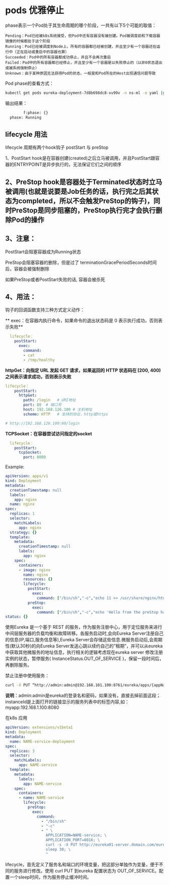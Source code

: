 # pods 优雅停止


phase表示一个Pod处于其生命周期的哪个阶段，一共有以下5个可能的取值：

    Pending：Pod已经被k8s系统接受，但Pod中还有容器没有被创建。Pod被调度前和下载容器镜像的时候都处于这个阶段
    Running：Pod已经被调度到Node上，所有的容器都已经被创建，并且至少有一个容器还在运行中（正在启动或重启中的容器也算）
    Succeeded：Pod中的所有容器都成功停止，并且不会再次重启
    Failed：Pod中的所有容器都已经停止，并且至少有一个容器是以失败停止的（以非0状态退出或被系统强制停止）
    Unknown：由于某种原因无法获得Pod的状态，一般是和Pod所在的Host出现通信问题导致


Pod phase的查看方式：

```bash
kubectl get pods eureka-deployment-7d8b698dc8-xv99v -n ns-ml -o yaml |grep 'phase:'
```

输出结果：
```bash
        f:phase: {}
  phase: Running
```

## lifecycle 用法

lifecycle 周期有两个hook钩子 postStart 与 preStop

1、PostStart hook是在容器创建(created)之后立马被调用，并且PostStart跟容器的ENTRYPOINT是异步执行的，无法保证它们之间的顺序

## 2、PreStop hook是容器处于Terminated状态时立马被调用(也就是说要是Job任务的话，执行完之后其状态为completed，所以不会触发PreStop的钩子)，同时PreStop是同步阻塞的，PreStop执行完才会执行删除Pod的操作


## 3、注意：

PostStart会阻塞容器成为Running状态
    
PreStop会阻塞容器的删除，但是过了    terminationGracePeriodSeconds时间后，容器会被强制删除
    
如果PreStop或者PostStart失败的话, 容器会被杀死

## 4、用法：
钩子的回调函数支持三种方式定义动作：

** exec：在容器内执行命令，如果命令的退出状态码是 0 表示执行成功，否则表示失败**

```yaml
  lifecycle：
    postStart:
      exec:
        command:
        - cat
        - /tmp/healthy
```

**httpGet：向指定 URL 发起 GET 请求，如果返回的 HTTP 状态码在 [200, 400) 之间表示请求成功，否则表示失败**

```yaml
lifecycle：
    postStart:
      httpGet:
        path: /login   # URI地址
        port: 80  # 端口号
        host: 192.168.126.100 # 主机地址
        scheme: HTTP   # 支持的协议，http或https

# http://192.168.126.100:80/login
```


**TCPSocket：在容器尝试访问指定的socket**
```yaml
  lifecycle：
    postStart:
      tcpSocket:
        port: 8080
```


Example:

```yaml
apiVersion: apps/v1
kind: Deployment
metadata:
  creationTimestamp: null
  labels:
    app: nginx
  name: nginx
spec:
  replicas: 1
  selector:
    matchLabels:
      app: nginx
  strategy: {}
  template:
    metadata:
      creationTimestamp: null
      labels:
        app: nginx
    spec:
      containers:
      - image: nginx
        name: nginx
        resources: {}
        lifecycle:
          postStart:
            exec:
              command: ["/bin/sh","-c","echo 11 >> /usr/share/nginx/html/index.html"]  # 启动容器应用之后执行
          preStop:
            exec:
              command: ["/bin/sh","-c","echo 'Hello from the preStop handler' >> /var/log/nginx/message"] ## 删除pod 完成之前执行
status: {}
```

使用Eureka 是一个基于 REST 的服务，作为服务注册中心，用于定位服务来进行中间层服务器的负载均衡和故障转移。各服务启动时,会向Eureka Server注册自己的信息(IP,端口,服务信息等),Eureka Server会存储这些信息.微服务启动后,会周期性(默认30秒)的向Eureka Server发送心跳以续约自己的”租期”，并可以从eureka中获取其他微服务的地址信息，执行相关的逻辑考虑现在eureka server 修改注册实例的状态，暂停服务( InstanceStatus.OUT_OF_SERVICE )，保留一段时间后，再删除服务。


禁止注册中使用服务：

```sh
curl -X PUT “http://admin:admin@192.168.101.100:8761/eureka/apps/{appName}/{instanceId}/status?value=OUT_OF_SERVICE"
```

**说明**：admin:admin是eureka的登录名和密码，如果没有，直接去掉前面这段；
instanceId是上面打开的链接显示的服务列表中的标签内容,如：myapp:192.168.1.100:8080

在k8s 应用

```yaml
apiVersion: extensions/v1beta1
kind: Deployment
metadata:
  name: NAME-service-deployment
spec:
  replicas: 3
  selector:
    matchLabels:
      app: NAME-service
  template:
    metadata:
      labels:
        app: NAME-service
    spec:
      containers:
      - name: NAME-service
        lifecycle:
          preStop:
            exec:
              command:
                - "/bin/sh"
                - "-c"
                - " \
                  APPLICATION=NAME-service; \
                  APPLICATION_PORT=8016; \
                  curl -s -X PUT http://eureka01-server.domain.com/eureka/apps/${APPLICATION}/$(hostname):${APPLICATION}:${APPLICATION_PORT}/status?value=OUT_OF_SERVICE; \
                  sleep 30; \
                  "
```


lifecycle，首先定义了服务名和端口的环境变量，把这部分单独作为变量，便于不同的服务进行修改。使用 curl PUT 到eureka 配置状态为 OUT_OF_SERVICE。配置一个sleep时间，作为服务停止缓冲时间。
